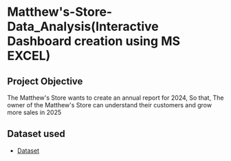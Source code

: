 # Matthew's-Store-Data_Analysis(Interactive Dashboard creation using MS EXCEL)
## Project Objective
The Matthew's Store wants to create an annual report for 2024, So that, The owner of the Matthew's Store can understand their customers and grow more sales in 2025 

## Dataset used
- <a href="https://github.com/Himanshujoshi16/Data-Analysis-Dashboard/blob/main/Matthew's%20Store%20Data%20Analysis.xlsx">Dataset</a>
